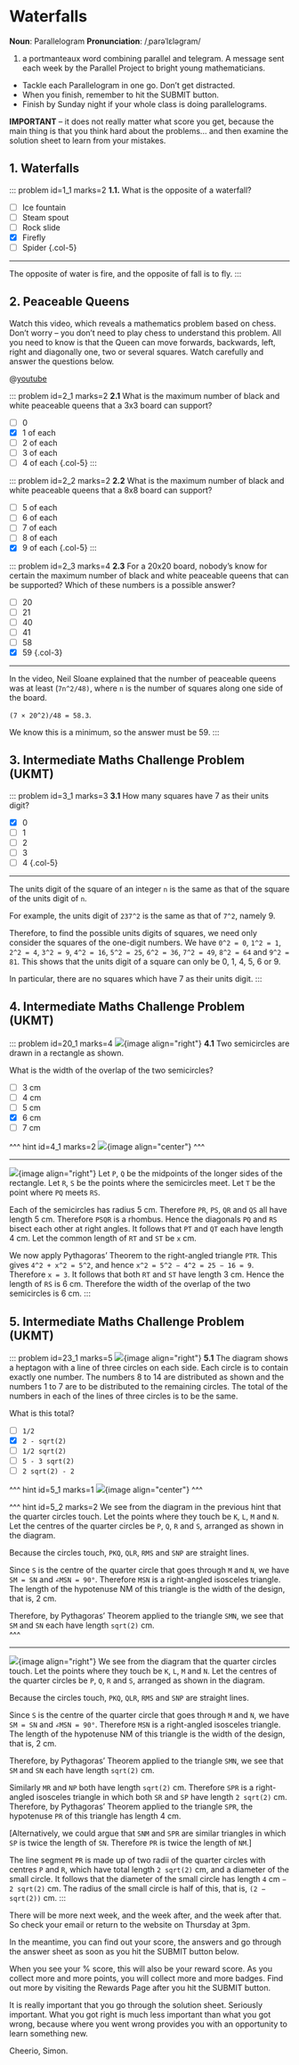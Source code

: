 # Waterfalls

<div class="dictionary">

__Noun__: Parallelogram
__Pronunciation__: /ˌparəˈlɛləɡram/

1. a portmanteaux word combining parallel and telegram. A message sent each
week by the Parallel Project to bright young mathematicians.

</div>

* Tackle each Parallelogram in one go. Don’t get distracted.
* When you finish, remember to hit the SUBMIT button.
*	Finish by Sunday night if your whole class is doing parallelograms.

__IMPORTANT__ – it does not really matter what score you get, because the main thing is that you think hard about the problems... and then examine the solution sheet to learn from your mistakes.


## 1. Waterfalls

::: problem id=1_1 marks=2
__1.1.__ What is the opposite of a waterfall?

* [ ] Ice fountain
* [ ] Steam spout
* [ ] Rock slide
* [x] Firefly
* [ ] Spider
{.col-5}

---

The opposite of water is fire, and the opposite of fall is to fly.
:::


## 2. Peaceable Queens

Watch this video, which reveals a mathematics problem based on chess. Don’t worry – you don’t need to play chess to understand this problem. All you need to know is that the Queen can move forwards, backwards, left, right and diagonally one, two or several squares. Watch carefully and answer the questions below.

@[youtube](IN1fPtY9jYg?end=360&rel=0)

::: problem id=2_1 marks=2
__2.1__ What is the maximum number of black and white peaceable queens that a 3x3 board can support?

* [ ] 0
* [x] 1 of each
* [ ] 2 of each
* [ ] 3 of each
* [ ] 4 of each
{.col-5}
:::

::: problem id=2_2 marks=2
__2.2__ What is the maximum number of black and white peaceable queens that a 8x8 board can support?

* [ ] 5 of each
* [ ] 6 of each
* [ ] 7 of each
* [ ] 8 of each
* [x] 9 of each
{.col-5}
:::

::: problem id=2_3 marks=4
__2.3__ For a 20x20 board, nobody’s know for certain the maximum number of black and white peaceable queens that can be supported? Which of these numbers is a possible answer?

* [ ] 20
* [ ] 21
* [ ] 40
* [ ] 41
* [ ] 58
* [x] 59
{.col-3}

---

In the video, Neil Sloane explained that the number of peaceable queens was at least (`7n^2/48)`, where `n` is the number of squares along one side of the board.  

`(7 × 20^2)/48 = 58.3`.  

We know this is a minimum, so the answer must be 59.
:::


## 3.	Intermediate Maths Challenge Problem (UKMT)
<!--- (2017) Q3 --->

::: problem id=3_1 marks=3
__3.1__ How many squares have 7 as their units digit?  

* [x] 0
* [ ] 1
* [ ] 2
* [ ] 3
* [ ] 4
{.col-5}

---

The units digit of the square of an integer `n` is the same as that of the square of the units digit of `n`.  

For example, the units digit of `237^2` is the same as that of `7^2`, namely 9.  

Therefore, to find the possible units digits of squares, we need only consider the squares of the one-digit numbers. We have `0^2 = 0`, `1^2 = 1`, `2^2 = 4`, `3^2 = 9`, `4^2 = 16`, `5^2 = 25`, `6^2 = 36`, `7^2 = 49`, `8^2 = 64` and `9^2 = 81`. This shows that the units digit of a square can only be 0, 1, 4, 5, 6 or 9.  

In particular, there are no squares which have 7 as their units digit.
:::


## 4.	Intermediate Maths Challenge Problem (UKMT)
<!--- (2016) Q20 --->

::: problem id=20_1 marks=4
![](/resources/10-11-waterfalls/4-circles.jpg){image align="right"}
__4.1__ Two semicircles are drawn in a rectangle as shown.  

What is the width of the overlap of the two semicircles?

* [ ] 3 cm
* [ ] 4 cm
* [ ] 5 cm
* [x] 6 cm
* [ ] 7 cm

^^^ hint id=4_1 marks=2
![](/resources/10-11-waterfalls/4-circles-answer.jpg){image align="center"}
^^^

---
![](/resources/10-11-waterfalls/4-circles-answer.jpg){image align="right"}
Let `P`, `Q` be the midpoints of the longer sides of the rectangle. Let `R`, `S` be the points where the semicircles meet. Let `T` be the point where `PQ` meets `RS`.  

Each of the semicircles has radius 5 cm. Therefore `PR`, `PS`, `QR` and `QS` all have length 5 cm. Therefore `PSQR` is a rhombus. Hence the diagonals `PQ` and `RS` bisect each other at right angles. It follows that `PT` and `QT` each have length 4 cm. Let the common length of `RT` and `ST` be `x` cm.  

We now apply Pythagoras’ Theorem to the right-angled triangle `PTR`. This gives `4^2 + x^2 = 5^2`, and hence `x^2 = 5^2 − 4^2 = 25 − 16 = 9`. Therefore `x = 3`. It follows that both `RT` and `ST` have length 3 cm. Hence the length of `RS` is 6 cm. Therefore the width of the overlap of the two semicircles is 6 cm.
:::


## 5.	Intermediate Maths Challenge Problem (UKMT)
<!--- (2016) Q23 --->

::: problem id=23_1 marks=5
![](/resources/10-11-waterfalls/5-shape.jpg){image align="right"}
__5.1__ The diagram shows a heptagon with a line of three circles on each side. Each circle is to contain exactly one number. The numbers 8 to 14 are distributed as shown and the numbers 1 to 7 are to be distributed to the remaining circles. The total of the numbers in each of the lines of three circles is to be the same.  

What is this total?

* [ ] `1/2`
* [x] `2 - sqrt(2)`
* [ ] `1/2 sqrt(2)`
* [ ] `5 - 3 sqrt(2)`
* [ ] `2 sqrt(2) - 2`

^^^ hint id=5_1 marks=1
![](/resources/10-11-waterfalls/5-shape-answer.jpg){image align="center"}
^^^

^^^ hint id=5_2 marks=2
We see from the diagram in the previous hint that the quarter circles touch. Let the points where they touch be `K`, `L`, `M` and `N`. Let the centres of the quarter circles be `P`, `Q`, `R` and `S`, arranged as shown in the diagram.  

Because the circles touch, `PKQ`, `QLR`, `RMS` and `SNP` are straight lines.  

Since `S` is the centre of the quarter circle that goes through `M` and `N`, we have `SM = SN` and `∠MSN = 90°`. Therefore `MSN` is a right-angled isosceles triangle. The length of the hypotenuse NM of this triangle is the width of the design, that is, 2 cm.

Therefore, by Pythagoras’ Theorem applied to the triangle `SMN`, we see that `SM` and `SN` each have length `sqrt(2)` cm.  
^^^

---
![](/resources/10-11-waterfalls/5-shape-answer.jpg){image align="right"}
We see from the diagram that the quarter circles touch. Let the points where they touch be `K`, `L`, `M` and `N`. Let the centres of the quarter circles be `P`, `Q`, `R` and `S`, arranged as shown in the diagram.  

Because the circles touch, `PKQ`, `QLR`, `RMS` and `SNP` are straight lines.  

Since `S` is the centre of the quarter circle that goes through `M` and `N`, we have `SM = SN` and `∠MSN = 90°`. Therefore `MSN` is a right-angled isosceles triangle. The length of the hypotenuse NM of this triangle is the width of the design, that is, 2 cm.

Therefore, by Pythagoras’ Theorem applied to the triangle `SMN`, we see that `SM` and `SN` each have length `sqrt(2)` cm.  

Similarly `MR` and `NP` both have length `sqrt(2)` cm. Therefore `SPR` is a right-angled isosceles triangle in which both `SR` and `SP` have length `2 sqrt(2)` cm. Therefore, by Pythagoras’ Theorem applied to the triangle `SPR`, the hypotenuse `PR` of this triangle has length 4 cm.  

[Alternatively, we could argue that `SNM` and `SPR` are similar triangles in which `SP` is twice the length of `SN`. Therefore `PR` is twice the length of `NM`.]  

The line segment `PR` is made up of two radii of the quarter circles with centres `P` and `R`, which have total length `2 sqrt(2)` cm, and a diameter of the small circle. It follows that the diameter of the small circle has length `4` cm `− 2 sqrt(2)` cm. The radius of the small circle is half of this, that is, `(2 − sqrt(2))` cm.
:::


There will be more next week, and the week after, and the week after that. So check your email or return to the website on Thursday at 3pm.

In the meantime, you can find out your score, the answers and go through the answer sheet as soon as you hit the SUBMIT button below.

When you see your % score, this will also be your reward score. As you collect more and more points, you will collect more and more badges. Find out more by visiting the Rewards Page after you hit the SUBMIT button.

It is really important that you go through the solution sheet. Seriously important. What you got right is much less important than what you got wrong, because where you went wrong provides you with an opportunity to learn something new.

Cheerio,
Simon.

